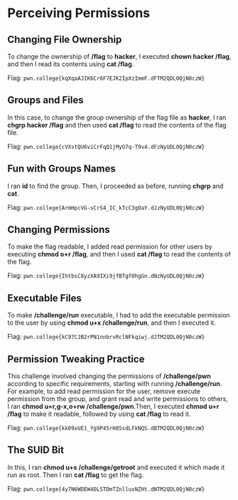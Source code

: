 # Perceiving Permissions

## Changing File Ownership
To change the ownership of **/flag** to **hacker**, I executed **chown hacker /flag**, and then I read its contents using **cat /flag**.

Flag: `pwn.college{kqXqaAJIK6Cr6F7EJK2IpXzImmF.dFTM2QDL0QjN0czW}`


## Groups and Files
In this case, to change the group ownership of the flag file as **hacker**, I ran **chgrp hacker /flag** and then used **cat /flag** to read the contents of the flag file.

Flag: `pwn.college{cVXstQU6viCrFqQ1jMyO7q-T9v4.dFzNyUDL0QjN0czW}`


## Fun with Groups Names
I ran **id** to find the group. Then, I proceeded as before, running **chgrp** and **cat**.

Flag: `pwn.college{ArmHpcVG-sCrS4_IC_kTcC3gOaY.dJzNyUDL0QjN0czW}`


## Changing Permissions
To make the flag readable, I added read permission for other users by executing **chmod o+r /flag**, and then I used **cat /flag** to read the contents of the flag.

Flag: `pwn.college{IhtbsC8yzXA9IXi9jfBTgf0hgGn.dNzNyUDL0QjN0czW}`


## Executable Files
To make **/challenge/run** executable, I had to add the executable permission to the user by using **chmod u+x /challenge/run**, and then I executed it.

Flag: `pwn.college{kC97CJB2rPN1nnbrvRclNFkqiwj.dJTM2QDL0QjN0czW}`


## Permission Tweaking Practice
This challenge involved changing the permissions of **/challenge/pwn** according to specific requirements, starting with running **/challenge/run**. For example, to add read permission for the user, remove execute permission from the group, and grant read and write permissions to others, I ran **chmod u+r,g-x,o+rw /challenge/pwn**.Then, I executed **chmod u+r /flag** to make it readable, followed by using **cat /flag** to read it.

Flag: `pwn.college{kk09xUE1_Yg9P45rH85sdLFkNQS.dBTM2QDL0QjN0czW}`


## The SUID Bit
In this, I ran **chmod u+s /challenge/getroot** and executed it which made it run as root. Then I ran **cat /flag** to get the flag.

Flag: `pwn.college{4y7N6WDEW4OLSTDmTZnlluxNZHt.dNTM2QDL0QjN0czW}`